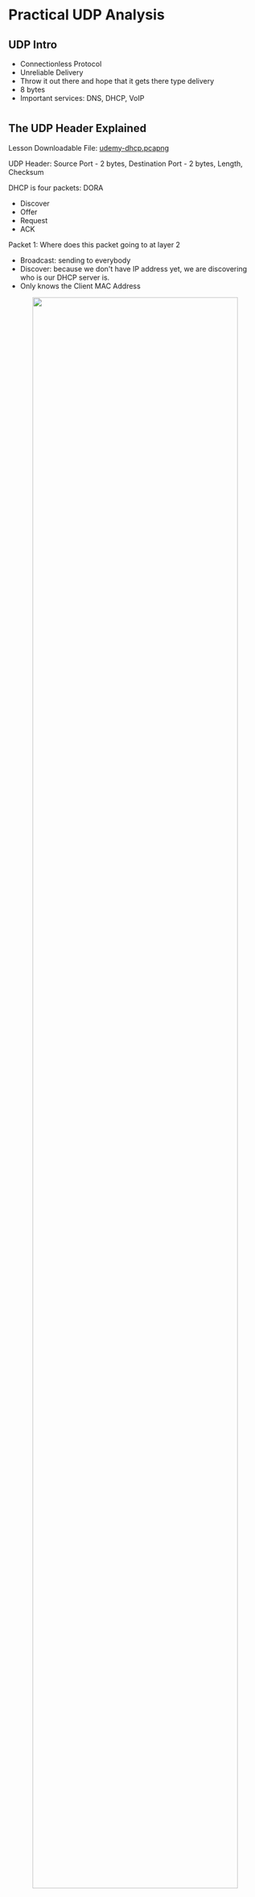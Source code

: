 #  Practical UDP Analysis

## UDP Intro

- Connectionless Protocol
- Unreliable Delivery
- Throw it out there and hope that it gets there type delivery
- 8 bytes
- Important services: DNS, DHCP, VoIP

#

## The UDP Header Explained

Lesson Downloadable File: [udemy-dhcp.pcapng](https://github.com/jefftsui1/Cybersecurity-Home-Labs/tree/main/Guided-Labs/Ethical%20Hacking/Wireshark/Course%201:%20Lab/Downloadable%20Lab%20Files/Lesson%20Downloadable%20Files)

UDP Header: Source Port - 2 bytes, Destination Port - 2 bytes, Length, Checksum

DHCP is four packets: DORA
- Discover
- Offer
- Request
- ACK

Packet 1: Where does this packet going to at layer 2
- Broadcast: sending to everybody
- Discover: because we don't have IP address yet, we are discovering who is our DHCP server is.
- Only knows the Client MAC Address

<p align="center"> <img src="https://i.imgur.com/Y5qegzF.png" height="90%" width="90%" alt=""/>

Packet 2: Comes back from the DHCP Server
- Offer: DHCP offered things to me
- Your Client IP Address: 192.168.0.10
- Designed to be relayed
- Have the Renewal time, Rebinding time, Lease time

<p align="center"> <img src="https://i.imgur.com/gf95vHm.png" height="90%" width="90%" alt=""/>

Packet 3: Send it to everybody again
- Request: Telling everyone that you are requesting IP Address of 192.168.0.10
- Request List: Requesting subnet mask, router, domain name server, NTP servers

<p align="center"> <img src="https://i.imgur.com/WJXkFxB.png" height="90%" width="90%" alt=""/>

Packet 4: Acknowledged
- ACK: Server answer back with same IP Address
- Give out same: Renewal time, Rebinding time, Lease time, Subnet mask
- Did not give: DNS address, routerm NTP servers: might need to check out this problem.

<p align="center"> <img src="https://i.imgur.com/5YDPc6H.png" height="90%" width="90%" alt=""/>

#

## Troubleshooting VoIP and Video Streams

Lesson Downloadable File: [udemy-voip.pcapng](https://github.com/jefftsui1/Cybersecurity-Home-Labs/tree/main/Guided-Labs/Ethical%20Hacking/Wireshark/Course%201:%20Lab/Downloadable%20Lab%20Files/Lesson%20Downloadable%20Files)

VoIP first has to establish the connection or has to create the call.
- Once the call is created, then flips to streaming protocol - RTP
- SIP or session Initiation protocol is how the call gets established.

RTP is bidirectional: to check jitter on RTP
- Display Filter: ip.src == 192.168.5.10 && rtp
  - Packets going from 192.168.5.10 to 192.168.5.11
- Look at the Delta value: Want the value to be close to .020
- Can also add Sequence number as column by expanding Real-Time Transport Protocol
  - If sequence number is skipped then there is a jitter.
- Expand Internet Protocol Version 4 > Expand Differentiated Service Field
  - Can see it's Expedited Forwarding, prioritized traffic
 
<p align="center"> <img src="https://i.imgur.com/ysVGOMW.png" height="90%" width="90%" alt=""/>

Now let's look at the packets going from 192.168.5.11 to 192.168.5.10
- Display Filter: ip.src == 192.168.5.11 && rtp
- There is a lot more jitter everywhere
- Differentiated Service Codepoint is default; not prioritized traffic

<p align="center"> <img src="https://i.imgur.com/5bQVZMa.png" height="90%" width="90%" alt=""/>


